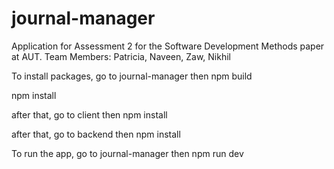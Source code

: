 # journal-manager

Application for Assessment 2 for the Software Development Methods paper at AUT.
Team Members: Patricia, Naveen, Zaw, Nikhil

To install packages, go to journal-manager then
npm build

npm install

after that, go to client then
npm install

after that, go to backend then
npm install

To run the app, go to journal-manager then
npm run dev
